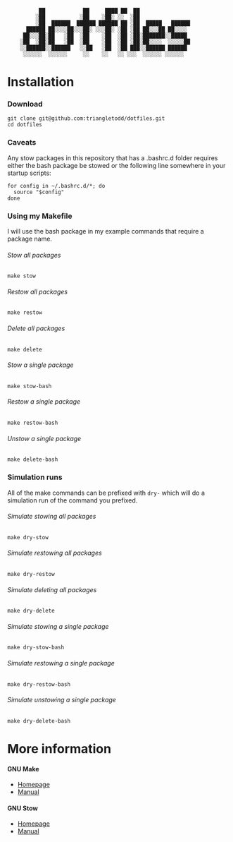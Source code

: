 ```
          ██            ██     ████ ██  ██
         ░██           ░██    ░██░ ░░  ░██
         ░██  ██████  ██████ ██████ ██ ░██  █████   ██████
      ██████ ██░░░░██░░░██░ ░░░██░ ░██ ░██ ██░░░██ ██░░░░
     ██░░░██░██   ░██  ░██    ░██  ░██ ░██░███████░░█████
    ░██  ░██░██   ░██  ░██    ░██  ░██ ░██░██░░░░  ░░░░░██
    ░░██████░░██████   ░░██   ░██  ░██ ███░░██████ ██████
     ░░░░░░  ░░░░░░     ░░    ░░   ░░ ░░░  ░░░░░░ ░░░░░░
 ```

# Installation
### Download
    git clone git@github.com:triangletodd/dotfiles.git
    cd dotfiles

### Caveats
Any stow packages in this repository that has a .bashrc.d folder requires either
the bash package be stowed or the following line somewhere in your startup
scripts:

```shell
for config in ~/.bashrc.d/*; do
  source "$config"
done
```

### Using my Makefile
I will use the bash package in my example commands that require a package name.

###### Stow all packages
    make stow

###### Restow all packages
    make restow

###### Delete all packages
    make delete

###### Stow a single package
    make stow-bash

###### Restow a single package
    make restow-bash

###### Unstow a single package
    make delete-bash

### Simulation runs
All of the make commands can be prefixed with `dry-` which will do a simulation
run of the command you prefixed.

###### Simulate stowing all packages
    make dry-stow

###### Simulate restowing all packages
    make dry-restow

###### Simulate deleting all packages
    make dry-delete

###### Simulate stowing a single package
    make dry-stow-bash

###### Simulate restowing a single package
    make dry-restow-bash

###### Simulate unstowing a single package
    make dry-delete-bash

# More information
#### GNU Make
- [Homepage](https://www.gnu.org/software/make/)
- [Manual](https://www.gnu.org/software/make/manual/make.html)

#### GNU Stow
- [Homepage](https://www.gnu.org/software/stow/)
- [Manual](https://www.gnu.org/software/stow/manual/stow.html)
